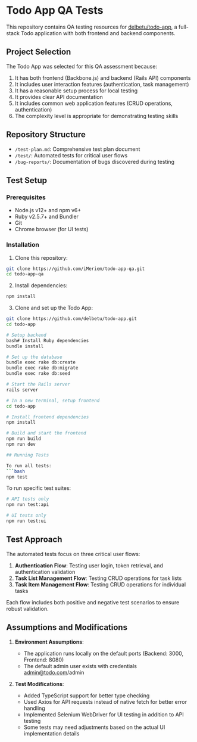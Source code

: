 # Todo App QA Tests

This repository contains QA testing resources for [delbetu/todo-app](https://github.com/delbetu/todo-app), a full-stack Todo application with both frontend and backend components.

## Project Selection

The Todo App was selected for this QA assessment because:

1. It has both frontend (Backbone.js) and backend (Rails API) components
2. It includes user interaction features (authentication, task management)
3. It has a reasonable setup process for local testing
4. It provides clear API documentation
5. It includes common web application features (CRUD operations, authentication)
6. The complexity level is appropriate for demonstrating testing skills

## Repository Structure

- `/test-plan.md`: Comprehensive test plan document
- `/test/`: Automated tests for critical user flows
- `/bug-reports/`: Documentation of bugs discovered during testing

## Test Setup

### Prerequisites

- Node.js v12+ and npm v6+
- Ruby v2.5.7+ and Bundler
- Git
- Chrome browser (for UI tests)

### Installation

1. Clone this repository:
```bash
git clone https://github.com/iMeriem/todo-app-qa.git
cd todo-app-qa
```

2. Install dependencies:
```bash
npm install
```

3. Clone and set up the Todo App:
```bash
git clone https://github.com/delbetu/todo-app.git
cd todo-app

# Setup backend
bash# Install Ruby dependencies
bundle install

# Set up the database
bundle exec rake db:create
bundle exec rake db:migrate
bundle exec rake db:seed

# Start the Rails server
rails server

# In a new terminal, setup frontend
cd todo-app

# Install frontend dependencies 
npm install

# Build and start the frontend
npm run build
npm run dev

## Running Tests

To run all tests:
```bash
npm test
```

To run specific test suites:
```bash
# API tests only
npm run test:api

# UI tests only
npm run test:ui
```

## Test Approach

The automated tests focus on three critical user flows:

1. **Authentication Flow**: Testing user login, token retrieval, and authentication validation
2. **Task List Management Flow**: Testing CRUD operations for task lists
3. **Task Item Management Flow**: Testing CRUD operations for individual tasks

Each flow includes both positive and negative test scenarios to ensure robust validation.

## Assumptions and Modifications

1. **Environment Assumptions**:
   - The application runs locally on the default ports (Backend: 3000, Frontend: 8080)
   - The default admin user exists with credentials admin@todo.com/admin

2. **Test Modifications**:
   - Added TypeScript support for better type checking
   - Used Axios for API requests instead of native fetch for better error handling
   - Implemented Selenium WebDriver for UI testing in addition to API testing
   - Some tests may need adjustments based on the actual UI implementation details

